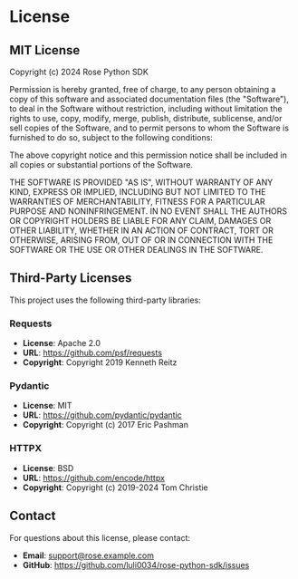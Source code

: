 # License

## MIT License

Copyright (c) 2024 Rose Python SDK

Permission is hereby granted, free of charge, to any person obtaining a copy
of this software and associated documentation files (the "Software"), to deal
in the Software without restriction, including without limitation the rights
to use, copy, modify, merge, publish, distribute, sublicense, and/or sell
copies of the Software, and to permit persons to whom the Software is
furnished to do so, subject to the following conditions:

The above copyright notice and this permission notice shall be included in all
copies or substantial portions of the Software.

THE SOFTWARE IS PROVIDED "AS IS", WITHOUT WARRANTY OF ANY KIND, EXPRESS OR
IMPLIED, INCLUDING BUT NOT LIMITED TO THE WARRANTIES OF MERCHANTABILITY,
FITNESS FOR A PARTICULAR PURPOSE AND NONINFRINGEMENT. IN NO EVENT SHALL THE
AUTHORS OR COPYRIGHT HOLDERS BE LIABLE FOR ANY CLAIM, DAMAGES OR OTHER
LIABILITY, WHETHER IN AN ACTION OF CONTRACT, TORT OR OTHERWISE, ARISING FROM,
OUT OF OR IN CONNECTION WITH THE SOFTWARE OR THE USE OR OTHER DEALINGS IN THE
SOFTWARE.

## Third-Party Licenses

This project uses the following third-party libraries:

### Requests
- **License**: Apache 2.0
- **URL**: https://github.com/psf/requests
- **Copyright**: Copyright 2019 Kenneth Reitz

### Pydantic
- **License**: MIT
- **URL**: https://github.com/pydantic/pydantic
- **Copyright**: Copyright (c) 2017 Eric Pashman

### HTTPX
- **License**: BSD
- **URL**: https://github.com/encode/httpx
- **Copyright**: Copyright (c) 2019-2024 Tom Christie

## Contact

For questions about this license, please contact:

- **Email**: support@rose.example.com
- **GitHub**: https://github.com/luli0034/rose-python-sdk/issues
